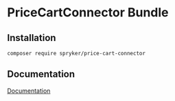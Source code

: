# PriceCartConnector Bundle

## Installation

```
composer require spryker/price-cart-connector
```

## Documentation

[Documentation](http://spryker.github.io)
